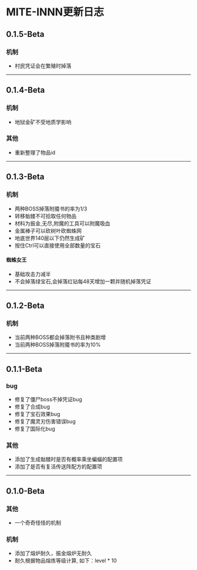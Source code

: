 # MITE-INNN更新日志



## 0.1.5-Beta
### 机制
* 村民凭证会在繁殖时掉落

---

## 0.1.4-Beta
### 机制
* 地狱金矿不受地质学影响
### 其他 
* 重新整理了物品id

---

## 0.1.3-Beta
### 机制
* 两种BOSS掉落附魇书的率为1/3
* 转移骷髅不可拾取任何物品
* 材料为振金,无尽,附魔的工具可以附魔吸血
* 金属棒子可以砍树叶砍蜘蛛网
* 地底世界140层以下仍然生成矿
* 按住Ctrl可以直接使用全部数量的宝石 
#### 蜘蛛女王
* 基础攻击力减半
* 不会掉落绿宝石,会掉落红钻每48天增加一颗并随机掉落凭证

---

## 0.1.2-Beta
### 机制
* 当前两种BOSS都会掉落附书且种类剧增
* 当前两种BOSS掉落附魇书的率为10%

---

## 0.1.1-Beta
### bug
* 修复了僵尸boss不掉凭证bug
* 修复了合成bug
* 修复了宝石效果bug
* 修复了魔灵刃伤害错误bug
* 修复了国际化bug
### 其他
* 添加了生成骷髅时是否有概率乘坐蝙蝠的配置项
* 添加了是否有复活传送阵配方的配置项

---

## 0.1.0-Beta
### 其他
* 一个奇奇怪怪的机制
### 机制
* 添加了熔炉耐久，振金熔炉无耐久
* 耐久根据物品熔炼等级计算, 如下：level * 10